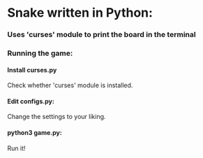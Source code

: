 <h1>Snake written in Python:</h1>
<h3>Uses 'curses' module to print the board in the terminal</h3>

<h3>Running the game:</h3>

<h4>Install curses.py</h4>
<p>Check whether 'curses' module is installed.</p>

<h4>Edit configs.py:</h4>
<p>Change the settings to your liking.</p>

<h4>python3 game.py:</h4>
<p>Run it!</p> 
